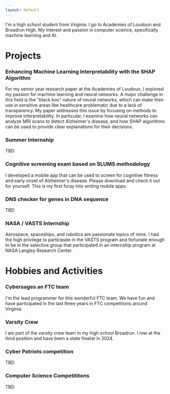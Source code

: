 ```yaml
---
layout: default
---
```


I'm a high school student from Virginia. I go to Academies of Loudoun and Broadrun High. My interest and passion is computer science, specifically machine learning and AI.

# Projects
### Enhancing Machine Learning Interpretability with the SHAP Algorithm
For my senior year research paper at the Academies of Loudoun, I explored my passion for machine learning and neural networks. A major challenge in this field is the "black box" nature of neural networks, which can make their use in sensitive areas like healthcare problematic due to a lack of transparency. My paper addresses this issue by focusing on methods to improve interpretability. In particular, I examine how neural networks can analyze MRI scans to detect Alzheimer's disease, and how SHAP algorithms can be used to provide clear explanations for their decisions.

### Summer Internship
TBD

### Cognitive screening exam based on SLUMS methodology
I developed a mobile app that can be used to screen for cognitive fitness and early onset of Alzheimer's disease. Please download and check it out for yourself. This is my first foray into writing mobile apps.

### DNS checker for genes in DNA sequence
TBD

### NASA / VASTS Internship
Aerospace, spaceships, and robotics are passionate topics of mine. I had the high privilege to participate in the VASTS program and fortunate enough to be in the selective group that participated in an internship program at NASA Langley Research Center. 

# Hobbies and Activities

### Cybersages an FTC team
I'm the lead programmer for this wonderful FTC team. We have fun and have participated in the last three years in FTC competitions around Virginia.

### Varsity Crew
I am part of the varsity crew team in my high school Broadrun. I row at the third position and have been a state finalist in 2024.

### Cyber Patriots competition
TBD

### Computer Science Competititons
TBD
